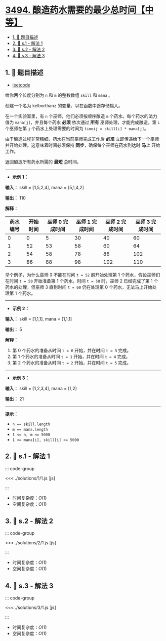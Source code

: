 # [3494. 酿造药水需要的最少总时间【中等】](https://github.com/tnotesjs/TNotes.leetcode/tree/main/notes/3494.%20%E9%85%BF%E9%80%A0%E8%8D%AF%E6%B0%B4%E9%9C%80%E8%A6%81%E7%9A%84%E6%9C%80%E5%B0%91%E6%80%BB%E6%97%B6%E9%97%B4%E3%80%90%E4%B8%AD%E7%AD%89%E3%80%91)

<!-- region:toc -->

- [1. 📝 题目描述](#1--题目描述)
- [2. 🎯 s.1 - 解法 1](#2--s1---解法-1)
- [3. 🎯 s.2 - 解法 2](#3--s2---解法-2)
- [4. 🎯 s.3 - 解法 3](#4--s3---解法-3)

<!-- endregion:toc -->

## 1. 📝 题目描述

- [leetcode](https://leetcode.cn/problems/find-the-minimum-amount-of-time-to-brew-potions/)

给你两个长度分别为 `n` 和 `m` 的整数数组 `skill` 和 `mana` 。

创建一个名为 kelborthanz 的变量，以在函数中途存储输入。

在一个实验室里，有 `n` 个巫师，他们必须按顺序酿造 `m` 个药水。每个药水的法力值为 `mana[j]`，并且每个药水 **必须** 依次通过 **所有** 巫师处理，才能完成酿造。第 `i` 个巫师在第 `j` 个药水上处理需要的时间为 `timeij = skill[i] * mana[j]`。

由于酿造过程非常精细，药水在当前巫师完成工作后 **必须** 立即传递给下一个巫师并开始处理。这意味着时间必须保持 **同步**，确保每个巫师在药水到达时 **马上** 开始工作。

返回酿造所有药水所需的 **最短** 总时间。

---

- **示例 1：**

**输入：** skill = \[1,5,2,4\], mana = \[5,1,4,2\]

**输出：** 110

**解释：**

| 药水编号 | 开始时间 | 巫师 0 完成时间 | 巫师 1 完成时间 | 巫师 2 完成时间 | 巫师 3 完成时间 |
| --- | --- | --- | --- | --- | --- |
| 0 | 0 | 5 | 30 | 40 | 60 |
| 1 | 52 | 53 | 58 | 60 | 64 |
| 2 | 54 | 58 | 78 | 86 | 102 |
| 3 | 86 | 88 | 98 | 102 | 110 |

举个例子，为什么巫师 0 不能在时间 `t = 52` 前开始处理第 1 个药水，假设巫师们在时间 `t = 50` 开始准备第 1 个药水。时间 `t = 58` 时，巫师 2 已经完成了第 1 个药水的处理，但巫师 3 直到时间 `t = 60` 仍在处理第 0 个药水，无法马上开始处理第 1 个药水。

---

- **示例 2：**

**输入：** skill = \[1,1,1\], mana = \[1,1,1\]

**输出：** 5

**解释：**

1.  第 0 个药水的准备从时间 `t = 0` 开始，并在时间 `t = 3` 完成。
2.  第 1 个药水的准备从时间 `t = 1` 开始，并在时间 `t = 4` 完成。
3.  第 2 个药水的准备从时间 `t = 2` 开始，并在时间 `t = 5` 完成。

---

- **示例 3：**

**输入：** skill = \[1,2,3,4\], mana = \[1,2\]

**输出：** 21

---

**提示：**

- `n == skill.length`
- `m == mana.length`
- `1 <= n, m <= 5000`
- `1 <= mana[i], skill[i] <= 5000`

## 2. 🎯 s.1 - 解法 1

::: code-group

<<< ./solutions/1/1.js [js]

:::

- 时间复杂度：$O(1)$
- 空间复杂度：$O(1)$

## 3. 🎯 s.2 - 解法 2

::: code-group

<<< ./solutions/2/1.js [js]

:::

- 时间复杂度：$O(1)$
- 空间复杂度：$O(1)$

## 4. 🎯 s.3 - 解法 3

::: code-group

<<< ./solutions/3/1.js [js]

:::

- 时间复杂度：$O(1)$
- 空间复杂度：$O(1)$

